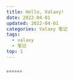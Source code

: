 ```yaml
---
title: Hello, Valaxy!
date: 2022-04-01
updated: 2022-04-01
categories: Valaxy 笔记
tags:
  - valaxy
  - 笔记
top: 1
---
```


。。。。。。
<meting-js
 id="1496089152"
 server="netease"
 type="song"
 theme="#C20C0C">
</meting-js>